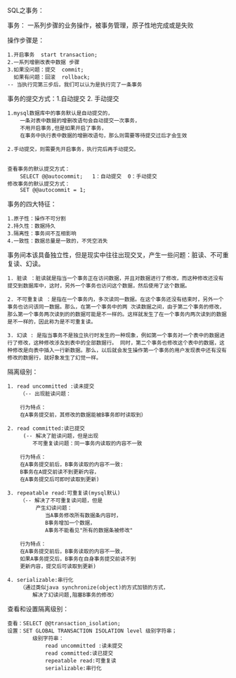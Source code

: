 SQL之事务：
	
事务： 一系列步骤的业务操作，被事务管理，原子性地完成或是失败

操作步骤是：
	
	1.开启事务  start transaction;
	2.一系列增删改表中数据 步骤
	3.如果没问题：提交  commit;
	  如果有问题：回滚  rollback;
	-- 当执行完第三步后，我们可以认为是执行完了一条事务

事务的提交方式：1.自动提交 2. 手动提交
	
	1.mysql数据库中的事务默认是自动提交的，
		一条对表中数据的增删改语句会自动提交一次事务，
		不用开启事务,但是如果开启了事务，
		在事务中执行表中数据的增删改语句，那么则需要等待提交过后才会生效

	2.手动提交，则需要先开启事务，执行完后再手动提交。
	

	查看事务的默认提交方式：
		SELECT @@autocommit;   1：自动提交  0：手动提交
	修改事务的默认提交方式：
		SET @@autocommit = 1;
	
事务的四大特征：
	
	1.原子性：操作不可分割
	2.持久性：数据持久
	3.隔离性：事务间不互相影响
	4.一致性：数据总量是一致的，不凭空消失

事务间本该具备独立性，但是现实中往往出现交叉，产生一些问题：脏读、不可重复读、幻读。


	1. 脏读 ：脏读就是指当一个事务正在访问数据，并且对数据进行了修改，而这种修改还没有提交到数据库中，这时，另外一个事务也访问这个数据，然后使用了这个数据。
	
	2. 不可重复读 ：是指在一个事务内，多次读同一数据。在这个事务还没有结束时，另外一个事务也访问该同一数据。那么，在第一个事务中的两 次读数据之间，由于第二个事务的修改，那么第一个事务两次读到的的数据可能是不一样的。这样就发生了在一个事务内两次读到的数据是不一样的，因此称为是不可重复读。

	3. 幻读 : 是指当事务不是独立执行时发生的一种现象，例如第一个事务对一个表中的数据进行了修改，这种修改涉及到表中的全部数据行。 同时，第二个事务也修改这个表中的数据，这种修改是向表中插入一行新数据。那么，以后就会发生操作第一个事务的用户发现表中还有没有修改的数据行，就好象发生了幻觉一样。


隔离级别：

	1. read uncommitted :读未提交
		（-- 出现脏读问题： 
		
		行为特点：
		在A事务提交前，其修改的数据能被B事务即时读取到）

	2. read committed:读已提交
		 (-- 解决了脏读问题，但是出现
			不可重复读问题：同一事务内读取的内容不一致
			
		行为特点：
		在A事务提交前后，B事务读取的内容不一致:
		B事务在A提交前读不到更新内容，
		在A事务提交后可即时读取到更新)

	3. repeatable read:可重复读(mysql默认)
		（-- 解决了不可重复读问题，但是
			 产生幻读问题：
				当A事务修改所有数据条内容时，
				B事务增加一个数据，
				A事务不能看见"所有的数据条被修改"		
			
		行为特点：
		在A事务提交前后，B事务读取的内容不一致，
		如果A事务提交后，B事务在自身事务提交前读不到
		更新内容，提交后可读取到更新)
	
	4. serializable:串行化	
		（通过类似java synchronize(object)的方式加锁的方式，
			解决了幻读问题,阻塞B事务的修改）

查看和设置隔离级别：
	
	查看：SELECT @@transaction_isolation;	
	设置：SET GLOBAL TRANSACTION ISOLATION level 级别字符串；
			级别字符串：
				read uncommitted :读未提交
				read committed:读已提交
				repeatable read:可重复读
				serializable:串行化	
